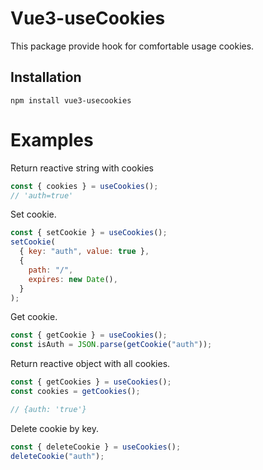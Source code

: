 # Vue3-useCookies

This package provide hook for comfortable usage cookies.

## Installation

    npm install vue3-usecookies

# Examples

Return reactive string with cookies

```js
const { cookies } = useCookies();
// 'auth=true'
```

Set cookie.

```js
const { setCookie } = useCookies();
setCookie(
  { key: "auth", value: true },
  {
    path: "/",
    expires: new Date(),
  }
);
```

Get cookie.

```js
const { getCookie } = useCookies();
const isAuth = JSON.parse(getCookie("auth"));
```

Return reactive object with all cookies.

```js
const { getCookies } = useCookies();
const cookies = getCookies();

// {auth: 'true'}
```

Delete cookie by key.

```js
const { deleteCookie } = useCookies();
deleteCookie("auth");
```
